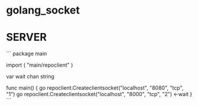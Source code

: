 # golang_socket

# SERVER


´´´
package main

import (
	"main/repoclient"
)

var wait chan string

func main() {
	go repoclient.Createclientsocket("localhost", "8080", "tcp", "1")
	go repoclient.Createclientsocket("localhost", "8000", "tcp", "2")
	<-wait
}
´´´
